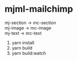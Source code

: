 # mjml-mailchimp
 mj-section -> mc-section<br/>
 mj-image -> mc-image<br/>
 mj-text -> mc-text

1. yarn install
2. yarn build
3. yarn build:watch
